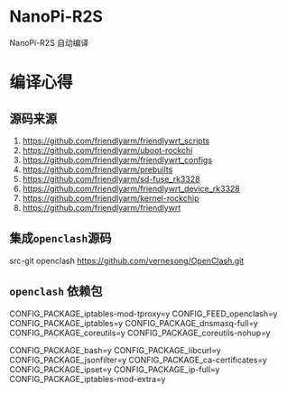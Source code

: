 # NanoPi-R2S
NanoPi-R2S 自动编译





# 编译心得

## 源码来源
1. https://github.com/friendlyarm/friendlywrt_scripts
2. https://github.com/friendlyarm/uboot-rockchi
3. https://github.com/friendlyarm/friendlywrt_configs
4. https://github.com/friendlyarm/prebuilts
5. https://github.com/friendlyarm/sd-fuse_rk3328
6. https://github.com/friendlyarm/friendlywrt_device_rk3328
7. https://github.com/friendlyarm/kernel-rockchip
8. https://github.com/friendlyarm/friendlywrt


## 集成`openclash`源码
src-git openclash https://github.com/vernesong/OpenClash.git


## `openclash` 依赖包
CONFIG_PACKAGE_iptables-mod-tproxy=y
CONFIG_FEED_openclash=y
CONFIG_PACKAGE_iptables=y
CONFIG_PACKAGE_dnsmasq-full=y
CONFIG_PACKAGE_coreutils=y
CONFIG_PACKAGE_coreutils-nohup=y

CONFIG_PACKAGE_bash=y
CONFIG_PACKAGE_libcurl=y
CONFIG_PACKAGE_jsonfilter=y
CONFIG_PACKAGE_ca-certificates=y
CONFIG_PACKAGE_ipset=y
CONFIG_PACKAGE_ip-full=y
CONFIG_PACKAGE_iptables-mod-extra=y